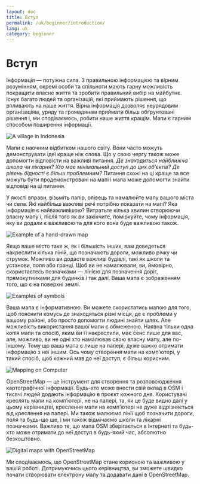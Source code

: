 ```yaml
---
layout: doc
title: Вступ
permalink: /uk/beginner/introduction/
lang: uk
category: beginner
---
```


Вступ
============


Інформація — потужна сила. З правильною інформацією та вірним розумінням, окремі особи та спільноти мають гарну можливість покращити власне життя та зробити правильний вибір на майбутнє. Існує багато людей та організацій, які приймають рішення, що впливають на наше життя. Вірна інформація дозволяє неурядовим організаціям, уряду та громадянам приймати більш обґрунтовані рішення і, ми сподіваємось, робити наше життя кращім. Мапи є гарним способом поширення інформації. 

![A village in Indonesia][]

Мапи є наочним відбитком нашого світу. Вони часто можуть демонструвати ідеї краще ніж слова. Що у свою чергу також може допомогти відповісти на важливі питання. *Де знаходиться найближча школа чи лікарня? Хто має мінімальний доступ до цих об’єктів? Де рівень бідності є більш проблемним?* Питання схожі на ці краще за все можуть бути продемонстровані на мапі і мапа може допомогти знайти відповіді на ці питання. 

У якості вправи, візьміть папір, олівець та намалюйте мапу вашого міста чи села. Які найбільш важливі речі потрібно показати на мапі? Яка інформація є найважливішою? Витратьте кілька хвилин створюючи власну мапу і, після того як ви закінчите, поміркуйте, чому інформація, яку ви додали є важливою та для кого вона буде важливою також.

![Example of a hand-drawn map][]

Якщо ваше місто таке ж, як і більшість інших, вам доведеться накреслити кілька ліній, що позначають дороги, можливо річку чи струмок. Можливо ви додасте важливі будівлі, такі як школи та установи, поля або гранці. Щоб ви не намалювали, ви, ймовірно, скористаєтесь позначками — лінією для позначення доріг, прямокутниками для будинків і так далі. Ваша мапа є зображенням того, що є на поверхні землі.

![Examples of symbols][]

Ваша мапа є інформативною. Ви можете скористатись мапою для того, щоб пояснити комусь де знаходяться різні місця, де є проблеми у вашому районі, або просто допомогти людині знайти шлях. Але можливість використання вашої мапи є обмеженою. Наявна тільки одна копія мапи та спосіб, яким ви її накреслили, має сенс лише для вас, але, можливо, ви не одні хто намалював свою власну мапу, але по-іншому. Тому що ваша мапа є лише на папері, дуже важко отримати інформацію з неї іншим. Ось чому створення мапи на комп’ютері, у такий спосіб, щоб кожний мав до неї доступ, є більш корисним. 

![Mapping on Computer][]

OpenStreetMap — це інструмент для створення та розповсюдження картографічної інформації. Будь-хто може внести свій вклад в OSM і тисячі людей додають інформацію в проєкт кожного дня. Користувачі креслять мапи на комп’ютері, не на папері, та, як це буде видно далі у цьому керівництві, креслення мапи на комп’ютері не дуже відрізняється від креслення на папері. Ми також малюємо лінії щоб позначити дороги, поля та будь-що ще, і ми також відмічаємо школи та лікарні позначками. Важливо те, що мапа OSM зберігається в Інтернеті та будь-хто може отримати до неї доступ в будь-який час, абсолютно безкоштовно.

![Digital maps with OpenStreetMap][]

Ми сподіваємось, що OpenStreetMap стане корисною та важливою у вашій роботі. Дотримуючись цього керівництва, ви зможете швидко почати створювати електрону мапу та додавати дані в OpenStreetMap.


[A village in Indonesia]: /images/beginner/village-in-indonesia.png
[Example of a hand-drawn map]: /images/beginner/hand-drawn-map.png
[Examples of symbols]: /images/beginner/examples-of-symbols.png
[Mapping on Computer]: /images/beginner/mapping-on-computer.png
[Digital maps with OpenStreetMap]: /images/beginner/digital-maps-with-osm.png